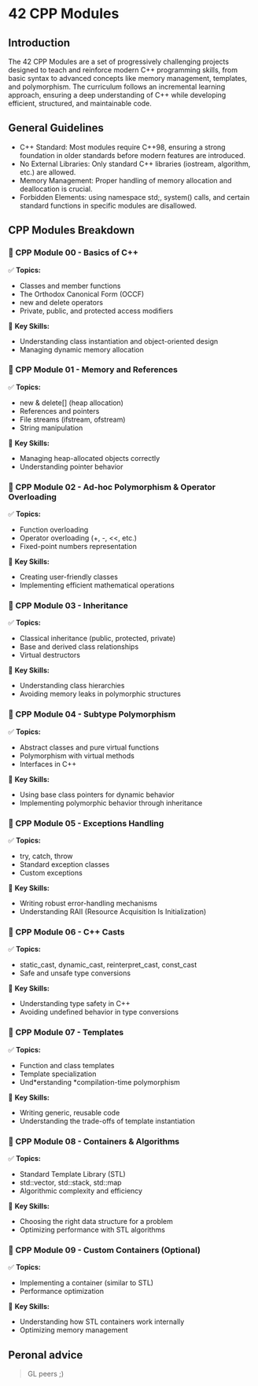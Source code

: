 # 42 CPP Modules

## Introduction
The 42 CPP Modules are a set of progressively challenging projects designed to teach and reinforce modern C++ programming skills, from basic syntax to advanced concepts like memory management, templates, and polymorphism. The curriculum follows an incremental learning approach, ensuring a deep understanding of C++ while developing efficient, structured, and maintainable code.

## General Guidelines
- C++ Standard: Most modules require C++98, ensuring a strong foundation in older standards before modern features are introduced.
- No External Libraries: Only standard C++ libraries (iostream, algorithm, etc.) are allowed.
- Memory Management: Proper handling of memory allocation and deallocation is crucial.
- Forbidden Elements: using namespace std;, system() calls, and certain standard functions in specific modules are disallowed.

## CPP Modules Breakdown
### 📌 CPP Module 00 - Basics of C++
✅ **Topics:**
- Classes and member functions
- The Orthodox Canonical Form (OCCF)
- new and delete operators
- Private, public, and protected access modifiers

🔧 **Key Skills:**
- Understanding class instantiation and object-oriented design
- Managing dynamic memory allocation

### 📌 CPP Module 01 - Memory and References
✅ **Topics:**
- new & delete[] (heap allocation)
- References and pointers
- File streams (ifstream, ofstream)
- String manipulation

🔧 **Key Skills:**
- Managing heap-allocated objects correctly
- Understanding pointer behavior

### 📌 CPP Module 02 - Ad-hoc Polymorphism & Operator Overloading
✅ **Topics:**
- Function overloading
- Operator overloading (+, -, <<, etc.)
- Fixed-point numbers representation

🔧 **Key Skills:**
- Creating user-friendly classes
- Implementing efficient mathematical operations

### 📌 CPP Module 03 - Inheritance
✅ **Topics:**
- Classical inheritance (public, protected, private)
- Base and derived class relationships
- Virtual destructors

🔧 **Key Skills:**
- Understanding class hierarchies
- Avoiding memory leaks in polymorphic structures

### 📌 CPP Module 04 - Subtype Polymorphism
✅ **Topics:**
- Abstract classes and pure virtual functions
- Polymorphism with virtual methods
- Interfaces in C++

🔧 **Key Skills:**
- Using base class pointers for dynamic behavior
- Implementing polymorphic behavior through inheritance

### 📌 CPP Module 05 - Exceptions Handling
✅ **Topics:**
- try, catch, throw
- Standard exception classes
- Custom exceptions

🔧 **Key Skills:**
- Writing robust error-handling mechanisms
- Understanding RAII (Resource Acquisition Is Initialization)

### 📌 CPP Module 06 - C++ Casts
✅ **Topics:**
- static_cast, dynamic_cast, reinterpret_cast, const_cast
- Safe and unsafe type conversions

🔧 **Key Skills:**
- Understanding type safety in C++
- Avoiding undefined behavior in type conversions

### 📌 CPP Module 07 - Templates
✅ **Topics:**
- Function and class templates
- Template specialization
- Und*erstanding *compilation-time polymorphism

🔧 **Key Skills:**
- Writing generic, reusable code
- Understanding the trade-offs of template instantiation

### 📌 CPP Module 08 - Containers & Algorithms
✅ **Topics:**
- Standard Template Library (STL)
- std::vector, std::stack, std::map
- Algorithmic complexity and efficiency

🔧 **Key Skills:**
- Choosing the right data structure for a problem
- Optimizing performance with STL algorithms

### 📌 CPP Module 09 - Custom Containers (Optional)
✅ **Topics:**
- Implementing a container (similar to STL)
- Performance optimization

🔧 **Key Skills:**
- Understanding how STL containers work internally
- Optimizing memory management

## Peronal advice
> GL peers ;)